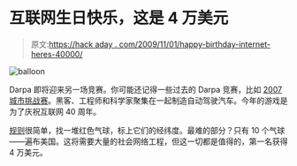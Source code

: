 # 互联网生日快乐，这是 4 万美元

> 原文:[https://hack aday . com/2009/11/01/happy-birthday-internet-heres-40000/](https://hackaday.com/2009/11/01/happy-birthday-internet-heres-40000/)

![balloon](../Images/62a84165e2ed2fe7ec345f172a7b1efb.png "balloon")

Darpa 即将迎来另一场竞赛。你可能还记得一些过去的 Darpa 竞赛，比如 [2007 城市挑战赛](http://www.darpa.mil/grandchallenge/index.asp)。黑客、工程师和科学家聚集在一起制造自动驾驶汽车。今年的游戏是为了庆祝互联网 40 周年。

[规则](http://networkchallenge.darpa.mil/rules.pdf)很简单，找一堆红色气球，标上它们的经纬度。最难的部分？只有 10 个气球——遍布美国。这将需要大量的社会网络工程，但这一切都是值得的，第一名获得 4 万美元。
